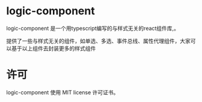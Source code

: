 # logic-component
logic-component 是一个用typescript编写的与样式无关的react组件库,。

提供了一些与样式无关的组件，如单选、多选、事件总线、属性代理组件，大家可以基于以上组件去封装更多的样式组件

# 许可
logic-component 使用 MIT license 许可证书。